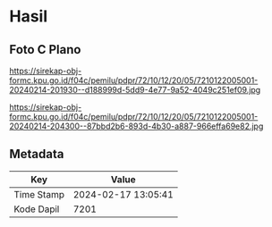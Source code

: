 # Hasil

## Foto C Plano

https://sirekap-obj-formc.kpu.go.id/f04c/pemilu/pdpr/72/10/12/20/05/7210122005001-20240214-201930--d188999d-5dd9-4e77-9a52-4049c251ef09.jpg

https://sirekap-obj-formc.kpu.go.id/f04c/pemilu/pdpr/72/10/12/20/05/7210122005001-20240214-204300--87bbd2b6-893d-4b30-a887-966effa69e82.jpg


## Metadata

| Key        | Value               |
| ---------- | ------------------- |
| Time Stamp | 2024-02-17 13:05:41 |
| Kode Dapil | 7201                |



